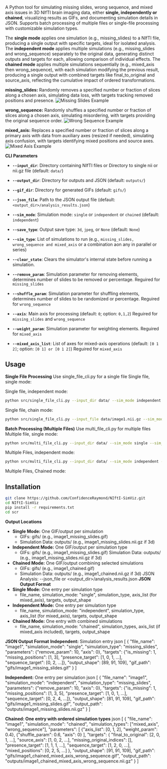 

A Python tool for simulating missing slides, wrong sequence, and mixed axis issues in 3D NIfTI brain imaging data, either **single, independently or chained**, visualizing results as GIFs, and documenting simulation details in JSON. Supports batch processing of multiple files or single-file processing with customizable simulation types.

The **single mode** applies one simulation (e.g., missing_slides) to a NIfTI file, producing a single output with specific targets, ideal for isolated analysis. The **independent mode** applies multiple simulations (e.g., missing_slides and wrong_sequence) separately to the original data, generating distinct outputs and targets for each, allowing comparison of individual effects. The **chained mode** applies multiple simulations sequentially (e.g., mixed_axis then wrong_sequence), with each simulation modifying the previous result, producing a single output with combined targets like final_to_original and source_axis, reflecting the cumulative impact of ordered transformations.

**missing_slides:** Randomly removes a specified number or fraction of slices along a chosen axis, simulating data loss, with targets tracking removed positions and presence. ![Missing Slides Example](https://github.com/ConfidenceRaymond/NIftI-SimViz/blob/main/Sample_Data/snippet.jpg)

**wrong_sequence:** Randomly shuffles a specified number or fraction of slices along a chosen axis, simulating misordering, with targets providing the original sequence order. ![Wrong Sequence Example](https://github.com/ConfidenceRaymond/NIftI-SimViz/blob/main/Sample_Data/snippet_ws.jpg)

**mixed_axis:** Replaces a specified number or fraction of slices along a primary axis with data from auxiliary axes (resized if needed), simulating axis confusion, with targets identifying mixed positions and source axes. ![Mixed Axis Example](https://github.com/ConfidenceRaymond/NIftI-SimViz/blob/main/Sample_Data/snippet_ma.jpg)




**CLI Parameters**

* **`--input_dir`**: Directory containing NIfTI files or Directory to single nii or nii.gz file (default: `data/`)
* **`--output_dir`**: Directory for outputs and JSON (default: `outputs/`)
* **`--gif_dir`**: Directory for generated GIFs (default: `gifs/`)
* **`--json_file`**: Path to the JSON output file (default: `<output_dir>/analysis_results.json`)
* **`--sim_mode`**: Simulation mode: `single` or `independent` or `chained` (default: `independent`)
* **`--save_type`**: Output save type: `3d`, `jpeg`, or `None` (default: `None`)
* **`--sim_type`**: List of simulations to run (e.g., `missing_slides, wrong_sequence and mixed_axis` or a combination aon any in parallel or series) 
* **`--clear_state`**: Clears the simulator's internal state before running a simulation.

* **`--remove_param`**: Simulation parameter for removing elements, determines number of slides to be removed or percentage. Reguired for `missing_slides`
* **`--shuffle_param`**: Simulation parameter for shuffling elements, determines number of slides to be randomized or percentage. Reguired for `wrong_sequence`
* **`--axis`**: Main axis for processing (default: `0`; option: `0,1,2`) Reguired for `missing_slides` and `wrong_sequence`
* **`--weight_param`**: Simulation parameter for weighting elements. Reguired for `mixed_axis`
* **`--mixed_axis_list`**: List of axes for mixed-axis operations (default: `[0 1 2]`; option: `[0 1] or [0 1 2]`) Reguired for `mixed_axis`

##  Usage
**Single File Processing**
Use single_file_cli.py for a single file
Single file, single mode:

Single file, independent mode:
```bash
python src/single_file_cli.py --input_dir data/ --sim_mode independent --sim_type wrong_sequence mixed_axis --shuffle_param 0.7 --weight_param 0.4
```

Single file, chain mode:
```bash
python src/single_file_cli.py --input_file data/image1.nii.gz --sim_mode chained --sim_type mixed_axis wrong_sequence --weight_param 0.4 --shuffle_param 0.6
```

**Batch Processing (Multiple Files)**
Use multi_file_cli.py for multiple files
Multiple file, single mode:
```bash
python src/multi_file_cli.py --input_dir data/ --sim_mode single --sim_type wrong_sequence --shuffle_param 0.7
```

Multiple Files, independent mode:
```bash
python src/multi_file_cli.py --input_dir data/ --sim_mode independent --sim_type missing_slides mixed_axis --remove_param 8 --weight_param 0.4
```

Multiple Files, Chained mode:

## Installation
```bash
git clone https://github.com/ConfidenceRaymond/NIftI-SimViz.git
cd NIftI-SimViz
pip install -r requirements.txt
cd scr
```


**Output Locations**
* **Single Mode:** One GIF/output per simulation
    * GIFs: gifs/ (e.g., image1_missing_slides.gif)
    * Simulation Data: outputs/ (e.g., image1_missing_slides.nii.gz if 3d)
* **Independent Mode:** One GIF/output per simulation type
    * GIFs: gifs/ (e.g., image1_missing_slides.gif)
Simulation Data: outputs/ (e.g., image1_missing_slides.nii.gz if 3d)
* **Chained Mode:** One GIF/output combining selected simulations
    * GIFs: gifs/ (e.g., image1_chained.gif)
    * Simulation Data: outputs/ (e.g., image1_chained.nii.gz if 3d)
JSON Analysis: --json_file or <output_dir>/analysis_results.json
**JSON Output Format**
* **Single Mode:** One entry per simulation type
    * file_name, simulation_mode: "single", simulation_type, axis_list (for mixed_axis), targets, output_shape
* **Independent Mode:** One entry per simulation type
    * file_name, simulation_mode: "independent", simulation_type, axis_list (for mixed_axis), targets, output_shape
* **Chained Mode:** One entry with combined simulations
    * file_name, simulation_mode: "chained", simulation_types, axis_list (if mixed_axis included), targets, output_shape


**JSON Output Format**
**Independent:** Simulation entry
json
[
    {
        "file_name": "image1",
        "simulation_mode": "single",
        "simulation_type": "missing_slides",
        "parameters": {"remove_param": 10, "axis": 0},
        "targets": {"is_missing": 1, "missing_positions": [1, 3], "presence_target": [1, 0, 1, ...], "sequence_target": [0, 2, ...]},
        "output_shape": [89, 91, 109],
        "gif_path": "gifs/image1_missing_slides.gif"
    }
]

**Independent:** One entry per simulation
json
[
    {
        "file_name": "image1",
        "simulation_mode": "independent",
        "simulation_type": "missing_slides",
        "parameters": {"remove_param": 10, "axis": 0},
        "targets": {"is_missing": 1, "missing_positions": [1, 3, 5], "presence_target": [1, 0, 1, ...], "sequence_target": [0, 2, 4, ...]},
        "output_shape": [81, 91, 109],
        "gif_path": "gifs/image1_missing_slides.gif",
        "output_path": "outputs/image1_missing_slides.nii.gz"
    }
]

**Chained: One entry with ordered simulation types**
json
[
    {
        "file_name": "image1",
        "simulation_mode": "chained",
        "simulation_types": ["mixed_axis", "wrong_sequence"],
        "parameters": [
            {"axis_list": [0, 1, 2], "weight_param": 0.4},
            {"shuffle_param": 0.6, "axis": 0}
        ],
        "targets": {
            "final_to_original": [2, 0, 1, ...],
            "source_axis": [1, 0, 2, ...],
            "missing_original_indices": [],
            "presence_target": [1, 1, 1, ...],
            "sequence_target": [1, 2, 0, ...],
            "mixed_positions": [0, 2, 5, ...]
        },
        "output_shape": [91, 91, 109],
        "gif_path": "gifs/image1_chained_mixed_axis_wrong_sequence.gif",
        "output_path": "outputs/image1_chained_mixed_axis_wrong_sequence.nii.gz"
    }
]